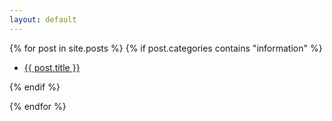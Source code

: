 ```yaml
---
layout: default
---
```



{% for post in site.posts %}
{% if post.categories contains "information" %}
<ul>
<li><a href="{{ post.url }}">{{ post.title }}</a></li>
</ul>
{% endif %}

{% endfor %}
